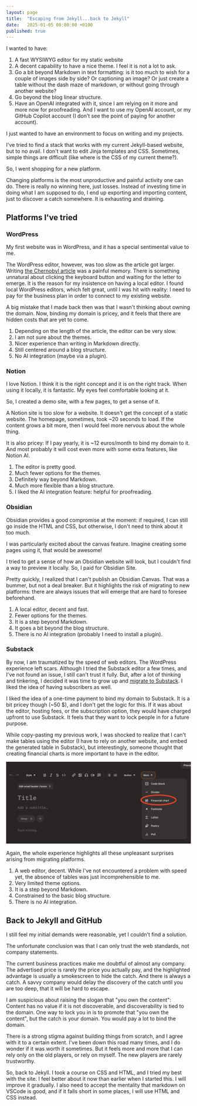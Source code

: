 ```yaml
---
layout: page
title:  "Escaping from Jekyll...back to Jekyll"
date:   2025-01-05 00:00:00 +0100
published: true
---
```


I wanted to have: 
1. A fast WYSIWYG editor for my static website
2. A decent capability to have a nice theme. I feel it is not a lot to ask.
3. Go a bit beyond Markdown in text formatting: is it too much to wish for a couple of images side by side? Or captioning an image? Or just create a table without the dash maze of markdown, or without going through another website?
4. Go beyond the blog linear structure.
5. Have an OpenAI integrated with it, since I am relying on it more and more now for proofreading. And I want to use my OpenAI account, or my GitHub Copilot account (I don't see the point of paying for another account).

I just wanted to have an environment to focus on writing and my projects.

I've tried to find a stack that works with my current Jekyll-based website, but to no avail. I don't want to edit Jinja templates and CSS. Sometimes, simple things are difficult (like where is the CSS of my current theme?).

So, I went shopping for a new platform. 

Changing platforms is the most unproductive and painful activity one can do. There is really no winning here, just losses. Instead of investing time in doing what I am supposed to do, I end up exporting and importing content, just to discover a catch somewhere. It is exhausting and draining.

## Platforms I've tried

### WordPress
My first website was in WordPress, and it has a special sentimental value to me.

The WordPress editor, however, was too slow as the article got larger. Writing [the Chernobyl article](https://osm3000.wordpress.com/2023/01/06/hbo-chernobyl-v2/) was a painful memory. There is something unnatural about clicking the keyboard button and waiting for the letter to emerge. It is the reason for my insistence on having a local editor. I found local WordPress editors, which felt great, until I was hit with reality: I need to pay for the business plan in order to connect to my existing website.

A big mistake that I made back then was that I wasn't thinking about owning the domain. Now, binding my domain is pricey, and it feels that there are hidden costs that are yet to come.

1. Depending on the length of the article, the editor can be very slow.
2. I am not sure about the themes.
3. Nicer experience than writing in Markdown directly.
4. Still centered around a blog structure.
5. No AI integration (maybe via a plugin).

### Notion
I love Notion. I think it is the right concept and it is on the right track. When using it locally, it is fantastic. My eyes feel comfortable looking at it.

So, I created a demo site, with a few pages, to get a sense of it. 

A Notion site is too slow for a website. It doesn't get the concept of a static website. The homepage, sometimes, took ~20 seconds to load. If the content grows a bit more, then I would feel more nervous about the whole thing.

It is also pricey: If I pay yearly, it is ~12 euros/month to bind my domain to it. And most probably it will cost even more with some extra features, like Notion AI.

1. The editor is pretty good.
2. Much fewer options for the themes.
3. Definitely way beyond Markdown.
4. Much more flexible than a blog structure.
5. I liked the AI integration feature: helpful for proofreading.

### Obsidian 
Obsidian provides a good compromise at the moment: if required, I can still go inside the HTML and CSS, but otherwise, I don't need to think about it too much.

I was particularly excited about the canvas feature. Imagine creating some pages using it, that would be awesome!

I tried to get a sense of how an Obsidian website will look, but I couldn't find a way to preview it locally. So, I paid for Obsidian Site.

Pretty quickly, I realized that I can't publish an Obsidian Canvas. That was a bummer, but not a deal breaker. But it highlights the risk of migrating to new platforms: there are always issues that will emerge that are hard to foresee beforehand.

1. A local editor, decent and fast.
2. Fewer options for the themes.
3. It is a step beyond Markdown.
4. It goes a bit beyond the blog structure.
5. There is no AI integration (probably I need to install a plugin).

### Substack
By now, I am traumatized by the speed of web editors. The WordPress experience left scars. Although I tried the Substack editor a few times, and I've not found an issue, I still can't trust it fully. But, after a lot of thinking and tinkering, I decided it was time to grow up and [migrate to Substack](https://omar3000.substack.com/). I liked the idea of having subscribers as well.

I liked the idea of a one-time payment to bind my domain to Substack. It is a bit pricey though (~50 $), and I don't get the logic for this. If it was about the editor, hosting fees, or the subscription option, they would have charged upfront to use Substack. It feels that they want to lock people in for a future purpose.

While copy-pasting my previous work, I was shocked to realize that I can't make tables using the editor (I have to rely on another website, and embed the generated table in Substack), but interestingly, someone thought that creating financial charts is more important to have in the editor.

![Substack financial charts](/assets/images/bad_choices/substack_financial_charts.png)

Again, the whole experience highlights all these unpleasant surprises arising from migrating platforms.

1. A web editor, decent. While I've not encountered a problem with speed yet, the absence of tables was just incomprehensible to me.
2. Very limited theme options.
3. It is a step beyond Markdown.
4. Constrained to the basic blog structure.
5. There is no AI integration.

## Back to Jekyll and GitHub
I still feel my initial demands were reasonable, yet I couldn't find a solution.

The unfortunate conclusion was that I can only trust the web standards, not company statements. 

The current business practices make me doubtful of almost any company. The advertised price is rarely the price you actually pay, and the highlighted advantage is usually a smokescreen to hide the catch. And there is always a catch. A savvy company would delay the discovery of the catch until you are too deep, that it will be hard to escape.

I am suspicious about raising the slogan that "you own the content": Content has no value if it is not discoverable, and discoverability is tied to the domain. One way to lock you in is to promote that "you own the content", but the catch is your domain. You would pay a lot to bind the domain.

There is a strong stigma against building things from scratch, and I agree with it to a certain extent. I've been down this road many times, and I do wonder if it was worth it sometimes. But it feels more and more that I can rely only on the old players, or rely on myself. The new players are rarely trustworthy.

So, back to Jekyll. I took a course on CSS and HTML, and I tried my best with the site. I feel better about it now than earlier when I started this. I will improve it gradually. I also need to accept the mentality that markdown on VSCode is good, and if it falls short in some places, I will use HTML and CSS instead.